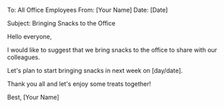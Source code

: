 To: All Office Employees
From: [Your Name]
Date: [Date]

Subject: Bringing Snacks to the Office

Hello everyone,

I would like to suggest that we bring snacks to the office to share with our colleagues.

Let's plan to start bringing snacks in next week on [day/date].

Thank you all and let's enjoy some treats together!

Best,
[Your Name]
